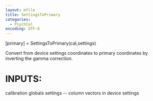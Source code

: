```yaml
---
layout: mfile
title: SettingsToPrimary
categories:
  - PsychCal
encoding: UTF-8
---
```


[primary] = SettingsToPrimary(cal,settings)

Convert from device settings coordinates to
primary coordinates by inverting
the gamma correction.

# INPUTS:
  calibration globals
  settings -- column vectors in device settings